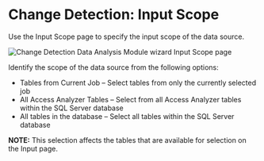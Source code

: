 # Change Detection: Input Scope

Use the Input Scope page to specify the input scope of the data source.

![Change Detection Data Analysis Module wizard Input Scope page](/img/product_docs/accessanalyzer/12.0/admin/analysis/sqlviewcreation/inputscope.webp)

Identify the scope of the data source from the following options:

- Tables from Current Job – Select tables from only the currently selected job
- All Access Analyzer Tables – Select from all Access Analyzer tables within the SQL Server database
- All tables in the database – Select all tables within the SQL Server database

**NOTE:** This selection affects the tables that are available for selection on the Input page.
